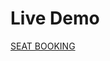 
<h1>Live Demo</h1>
 <a href="https://sandeshsuryawanshi.github.io/Seat-Booking/" target="_blank">SEAT BOOKING</a>
